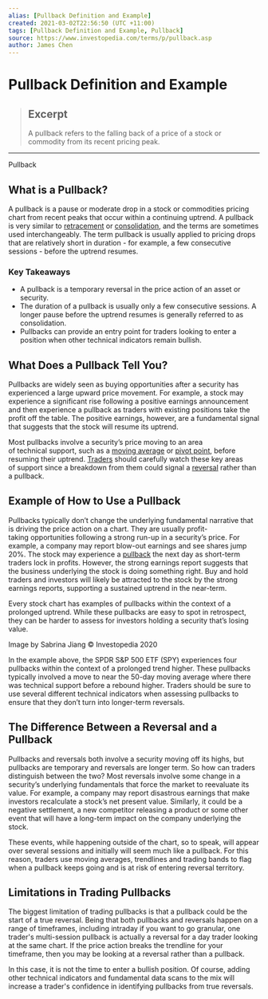 ```yaml
---
alias: [Pullback Definition and Example]
created: 2021-03-02T22:56:50 (UTC +11:00)
tags: [Pullback Definition and Example, Pullback]
source: https://www.investopedia.com/terms/p/pullback.asp
author: James Chen
---
```


# Pullback Definition and Example

> ## Excerpt
> A pullback refers to the falling back of a price of a stock or commodity from its recent pricing peak.

---

Pullback
## What is a Pullback?

A pullback is a pause or moderate drop in a stock or commodities pricing chart from recent peaks that occur within a continuing uptrend. A pullback is very similar to [retracement](https://www.investopedia.com/terms/r/retracement.asp) or [consolidation](https://www.investopedia.com/terms/c/consolidation.asp), and the terms are sometimes used interchangeably. The term pullback is usually applied to pricing drops that are relatively short in duration - for example, a few consecutive sessions - before the uptrend resumes.

### Key Takeaways

-   A pullback is a temporary reversal in the price action of an asset or security.
-   The duration of a pullback is usually only a few consecutive sessions. A longer pause before the uptrend resumes is generally referred to as consolidation.
-   Pullbacks can provide an entry point for traders looking to enter a position when other technical indicators remain bullish.

## What Does a Pullback Tell You?

Pullbacks are widely seen as buying opportunities after a security has experienced a large upward price movement. For example, a stock may experience a significant rise following a positive earnings announcement and then experience a pullback as traders with existing positions take the profit off the table. The positive earnings, however, are a fundamental signal that suggests that the stock will resume its uptrend.

Most pullbacks involve a security’s price moving to an area of technical support, such as a [moving average](https://www.investopedia.com/terms/m/movingaverage.asp) or [pivot point](https://www.investopedia.com/terms/p/pivotpoint.asp), before resuming their uptrend. [Traders](https://www.investopedia.com/terms/s/stock-trader.asp) should carefully watch these key areas of support since a breakdown from them could signal a [reversal](https://www.investopedia.com/terms/r/reversal.asp) rather than a pullback.

## Example of How to Use a Pullback

Pullbacks typically don’t change the underlying fundamental narrative that is driving the price action on a chart. They are usually profit-taking opportunities following a strong run-up in a security’s price. For example, a company may report blow-out earnings and see shares jump 20%. The stock may experience a [pullback](https://www.investopedia.com/terms/p/pullback.asp) the next day as short-term traders lock in profits. However, the strong earnings report suggests that the business underlying the stock is doing something right. Buy and hold traders and investors will likely be attracted to the stock by the strong earnings reports, supporting a sustained uptrend in the near-term.

Every stock chart has examples of pullbacks within the context of a prolonged uptrend. While these pullbacks are easy to spot in retrospect, they can be harder to assess for investors holding a security that’s losing value.

Image by Sabrina Jiang © Investopedia 2020

In the example above, the SPDR S&P 500 ETF (SPY) experiences four pullbacks within the context of a prolonged trend higher. These pullbacks typically involved a move to near the 50-day moving average where there was technical support before a rebound higher. Traders should be sure to use several different technical indicators when assessing pullbacks to ensure that they don’t turn into longer-term reversals.

## The Difference Between a Reversal and a Pullback

Pullbacks and reversals both involve a security moving off its highs, but pullbacks are temporary and reversals are longer term. So how can traders distinguish between the two? Most reversals involve some change in a security’s underlying fundamentals that force the market to reevaluate its value. For example, a company may report disastrous earnings that make investors recalculate a stock’s net present value. Similarly, it could be a negative settlement, a new competitor releasing a product or some other event that will have a long-term impact on the company underlying the stock.

These events, while happening outside of the chart, so to speak, will appear over several sessions and initially will seem much like a pullback. For this reason, traders use moving averages, trendlines and trading bands to flag when a pullback keeps going and is at risk of entering reversal territory.

## Limitations in Trading Pullbacks

The biggest limitation of trading pullbacks is that a pullback could be the start of a true reversal. Being that both pullbacks and reversals happen on a range of timeframes, including intraday if you want to go granular, one trader's multi-session pullback is actually a reversal for a day trader looking at the same chart. If the price action breaks the trendline for your timeframe, then you may be looking at a reversal rather than a pullback.

In this case, it is not the time to enter a bullish position. Of course, adding other technical indicators and fundamental data scans to the mix will increase a trader's confidence in identifying pullbacks from true reversals.
